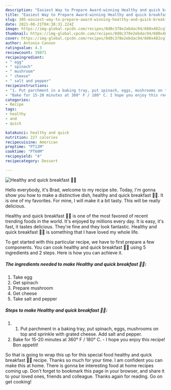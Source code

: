 ```yaml
---
description: "Easiest Way to Prepare Award-winning Healthy and quick breakfast 🥚🍲"
title: "Easiest Way to Prepare Award-winning Healthy and quick breakfast 🥚🍲"
slug: 305-easiest-way-to-prepare-award-winning-healthy-and-quick-breakfast
date: 2021-08-21T04:38:31.224Z
image: https://img-global.cpcdn.com/recipes/0d0c378e2ebdac94/680x482cq70/healthy-and-quick-breakfast-recipe-main-photo.jpg
thumbnail: https://img-global.cpcdn.com/recipes/0d0c378e2ebdac94/680x482cq70/healthy-and-quick-breakfast-recipe-main-photo.jpg
cover: https://img-global.cpcdn.com/recipes/0d0c378e2ebdac94/680x482cq70/healthy-and-quick-breakfast-recipe-main-photo.jpg
author: Antonio Cannon
ratingvalue: 4.3
reviewcount: 39871
recipeingredient:
- " egg"
- " spinach"
- " mushroom"
- " cheese"
- " salt and pepper"
recipeinstructions:
- "1. Put parchment in a baking tray, put spinach, eggs, mushrooms on top and sprinkle with grated cheese. Add salt and pepper."
- "Bake for 15-20 minutes at 360° F / 180° C. I hope you enjoy this recipe! Bon appetit!"
categories:
- Recipe
tags:
- healthy
- and
- quick

katakunci: healthy and quick 
nutrition: 227 calories
recipecuisine: American
preptime: "PT12M"
cooktime: "PT60M"
recipeyield: "4"
recipecategory: Dessert

---
```



![Healthy and quick breakfast 🥚🍲](https://img-global.cpcdn.com/recipes/0d0c378e2ebdac94/680x482cq70/healthy-and-quick-breakfast-recipe-main-photo.jpg)

Hello everybody, it's Brad, welcome to my recipe site. Today, I'm gonna show you how to make a distinctive dish, healthy and quick breakfast 🥚🍲. It is one of my favorites. For mine, I will make it a bit tasty. This will be really delicious.

Healthy and quick breakfast 🥚🍲 is one of the most favored of recent trending foods in the world. It's enjoyed by millions every day. It is easy, it's fast, it tastes delicious. They're fine and they look fantastic. Healthy and quick breakfast 🥚🍲 is something that I have loved my whole life.




To get started with this particular recipe, we have to first prepare a few components. You can cook healthy and quick breakfast 🥚🍲 using 5 ingredients and 2 steps. Here is how you can achieve it.

<!--inarticleads1-->

##### The ingredients needed to make Healthy and quick breakfast 🥚🍲:

1. Take  egg
1. Get  spinach
1. Prepare  mushroom
1. Get  cheese
1. Take  salt and pepper




<!--inarticleads2-->

##### Steps to make Healthy and quick breakfast 🥚🍲:

1. 1. Put parchment in a baking tray, put spinach, eggs, mushrooms on top and sprinkle with grated cheese. Add salt and pepper.
1. Bake for 15-20 minutes at 360° F / 180° C. - I hope you enjoy this recipe! Bon appetit!




So that is going to wrap this up for this special food healthy and quick breakfast 🥚🍲 recipe. Thanks so much for your time. I am confident you can make this at home. There is gonna be interesting food at home recipes coming up. Don't forget to bookmark this page in your browser, and share it to your loved ones, friends and colleague. Thanks again for reading. Go on get cooking!
